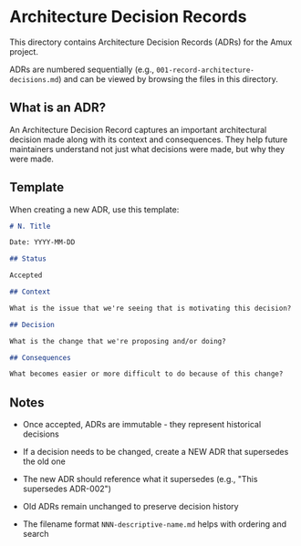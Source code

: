 # Architecture Decision Records

This directory contains Architecture Decision Records (ADRs) for the Amux project.

ADRs are numbered sequentially (e.g., `001-record-architecture-decisions.md`) and can be viewed
by browsing the files in this directory.

## What is an ADR?

An Architecture Decision Record captures an important architectural decision made along with its context and
consequences. They help future maintainers understand not just what decisions were made, but why they were made.

## Template

When creating a new ADR, use this template:

```markdown
# N. Title

Date: YYYY-MM-DD

## Status

Accepted

## Context

What is the issue that we're seeing that is motivating this decision?

## Decision

What is the change that we're proposing and/or doing?

## Consequences

What becomes easier or more difficult to do because of this change?
```

## Notes

- Once accepted, ADRs are immutable - they represent historical decisions
- If a decision needs to be changed, create a NEW ADR that supersedes the old one
- The new ADR should reference what it supersedes (e.g., "This supersedes ADR-002")
- Old ADRs remain unchanged to preserve decision history

- The filename format `NNN-descriptive-name.md` helps with ordering and search
